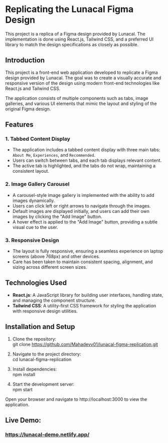 # Replicating the Lunacal Figma Design


This project is a replica of a Figma design provided by Lunacal. The implementation is done using React.js, Tailwind CSS, and a preferred UI library to match the design specifications as closely as possible.

## Introduction

This project is a front-end web application developed to replicate a Figma design provided by Lunacal. The goal was to create a visually accurate and responsive version of the design using modern front-end technologies like React.js and Tailwind CSS.

The application consists of multiple components such as tabs, image galleries, and various UI elements that mimic the layout and styling of the original Figma design.

## Features

### 1. Tabbed Content Display

- The application includes a tabbed content display with three main tabs: `About Me`, `Experiences`, and `Recommended`.
- Users can switch between tabs, and each tab displays relevant content.
- The active tab is highlighted, and the tabs do not wrap, maintaining a consistent layout.

### 2. Image Gallery Carousel

- A carousel-style image gallery is implemented with the ability to add images dynamically.
- Users can click left or right arrows to navigate through the images.
- Default images are displayed initially, and users can add their own images by clicking the "Add Image" button.
- A hover effect is applied to the "Add Image" button, providing a subtle visual cue to the user.

### 3. Responsive Design

- The layout is fully responsive, ensuring a seamless experience on laptop screens (above 768px) and other devices.
- Care has been taken to maintain consistent spacing, alignment, and sizing across different screen sizes.

## Technologies Used

- **React.js**: A JavaScript library for building user interfaces, handling state, and managing the component structure.
- **Tailwind CSS**: A utility-first CSS framework for styling the application with responsive design utilities.

## Installation and Setup

1. Clone the repository:<br/>
   git clone https://github.com/Mahadevv01/lunacal-figma-replication.git

2. Navigate to the project directory:<br/>
   cd lunacal-figma-replication

3. Install dependencies:<br/>
   npm install

4. Start the development server:<br/>
   npm start

Open your browser and navigate to http://localhost:3000 to view the application.

## Live Demo: 
   ### https://lunacal-demo.netlify.app/

